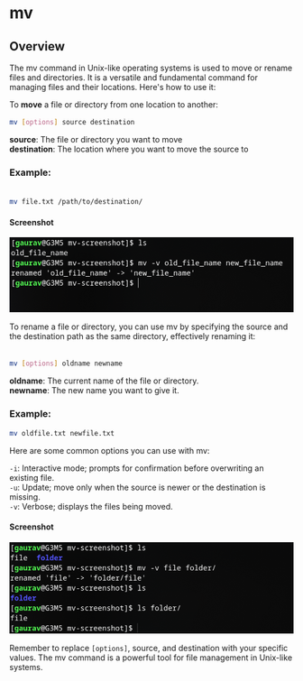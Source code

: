 # mv

## Overview

The mv command in Unix-like operating systems is used to move or rename files and directories. It is a versatile and fundamental command for managing files and their locations. Here's how to use it:

To **move** a file or directory from one location to another:

```bash
mv [options] source destination
```

**source**: The file or directory you want to move <br>
**destination**: The location where you want to move the source to

### Example:

```bash

mv file.txt /path/to/destination/
```

#### Screenshot
![Rename](mv-rename.png)

To rename a file or directory, you can use mv by specifying the source and the destination path as the same directory, effectively renaming it:

```bash

mv [options] oldname newname
```
**oldname**: The current name of the file or directory.<br>
**newname**: The new name you want to give it.


### Example:

```bash
mv oldfile.txt newfile.txt
```
Here are some common options you can use with mv:

`-i`: Interactive mode; prompts for confirmation before overwriting an existing file.<br>
`-u`: Update; move only when the source is newer or the destination is missing.<br>
`-v`: Verbose; displays the files being moved.<br>

#### Screenshot
![Move](mv-move.png)


Remember to replace `[options]`, source, and destination with your specific values. The mv command is a powerful tool for file management in Unix-like systems.
